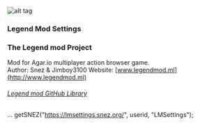 ![alt tag](https://jimboy3100.github.io/banners/iconmod3.png)
### Legend Mod Settings 
### The Legend mod Project

Mod for Agar.io multiplayer action browser game.  
Author: Snez & Jimboy3100
Website: [www.legendmod.ml](http://www.legendmod.ml)
###### [Legend mod GitHub Library](https://github.com/jimboy3100/jimboy3100.github.io)

...
getSNEZ("https://lmsettings.snez.org/", userid, "LMSettings");
